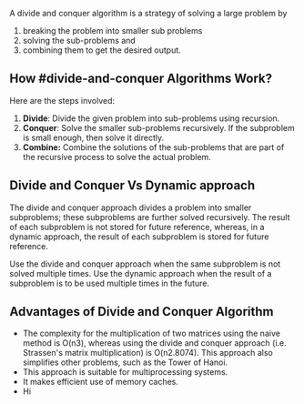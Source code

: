 A divide and conquer algorithm is a strategy of solving a large problem by
1. breaking the problem into smaller sub problems
2. solving the sub-problems and
3. combining them to get the desired output.

## How #divide-and-conquer Algorithms Work?

Here are the steps involved:
1.  **Divide**: Divide the given problem into sub-problems using recursion.
2.  **Conquer**: Solve the smaller sub-problems recursively. If the subproblem is small enough, then solve it directly.
3. **Combine:** Combine the solutions of the sub-problems that are part of the recursive process to solve the actual problem.

## Divide and Conquer Vs Dynamic approach

The divide and conquer approach divides a problem into smaller subproblems; these subproblems are further solved recursively. The result of each subproblem is not stored for future reference, whereas, in a dynamic approach, the result of each subproblem is stored for future reference.

Use the divide and conquer approach when the same subproblem is not solved multiple times. Use the dynamic approach when the result of a subproblem is to be used multiple times in the future.

## Advantages of Divide and Conquer Algorithm

-   The complexity for the multiplication of two matrices using the naive method is O(n3), whereas using the divide and conquer approach (i.e. Strassen's matrix multiplication) is O(n2.8074). This approach also simplifies other problems, such as the Tower of Hanoi.
-   This approach is suitable for multiprocessing systems.
-   It makes efficient use of memory caches.
- Hi